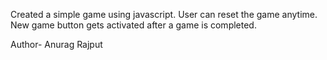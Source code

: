 Created a simple game using javascript. User can reset the game anytime. New game button gets activated after a game is completed.

Author- Anurag Rajput